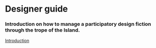 # Designer guide

### Introduction on how to manage a participatory design fiction through the trope of the Island.

[Introduction](introduction.md)